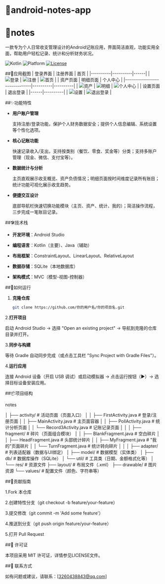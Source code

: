 # 📝android-notes-app
# 📔notes

一款专为个人日常收支管理设计的Android记账应用，界面简洁直观，功能实用全面，帮助用户轻松记录、统计和分析财务状况。

![Kotlin](https://img.shields.io/badge/Kotlin-1.9.0-blue.svg)
![Platform](https://img.shields.io/badge/Platform-Android-green.svg)
[![License](https://img.shields.io/badge/License-MIT-yellow.svg)](LICNSE)

##📸应用截图
| 登录界面 | 注册界面 | 首页 |
|----------|----------|------|
| ![登录](screenshots/entry.png) | ![注册](screenshots/registration.png) | ![首页](screenshots/home.png) |
| 资产页面                         | 明细页面 | 个人中心 |
|------------------------------|----------|----------|
| ![资产](screenshots/Asset.png) | ![明细](screenshots/detial.png) | ![个人中心](screenshots/principal.png) |
| 设置页面 | 退出登录 |
|------|----------|
| ![设置](screenshots/setup.png) | ![退出登录](screenshots/withdraw.png) |


##✨功能特性

- **用户账户管理**
    
  支持注册/登录功能，保护个人财务数据安全；提供个人信息编辑、系统设置等个性化选项。

- **核心记账功能**
  
  快速记录收入/支出，支持按类别（餐饮、零食、奖金等）分类；支持多账户管理（现金、微信、支付宝等）。

- **数据统计与分析**
  
  主页直观展示收支概览、资产负债情况；明细页面按时间维度记录所有账目；统计功能可视化展示收支趋势。

- **便捷交互设计**
  
  底部导航栏快速切换功能模块（主页、资产、统计、我的）；简洁操作流程，三步完成一笔账目记录。

##🛠️技术栈

- **开发环境**：Android Studio
  
- **编程语言**：Kotlin（主要）、Java（辅助）
  
- **布局框架**：ConstraintLayout、LinearLayout、RelativeLayout
  
- **数据存储**：SQLite（本地数据库）
  
- **架构模式**：MVC（模型-视图-控制器）

##🚀如何运行

1. **克隆仓库**
   
   ```bash
   git clone https://github.com/你的用户名/你的项目名.git
   
2.**打开项目**

启动 Android Studio → 选择 "Open an existing project" → 导航到克隆的仓库目录并打开。

3.**同步与构建**

等待 Gradle 自动同步完成（或点击工具栏 "Sync Project with Gradle Files"）。

4.**运行应用**

连接 Android 设备（开启 USB 调试）或启动模拟器 → 点击运行按钮（▶️）→ 选择目标设备安装应用。

##📦项目结构

notes

│  ├── activity/                 # 活动页面（页面入口）
│  │  ├── FirstActivity.java     # 登录/注册页面
│  │  ├── MainActivity.java      # 主页面容器
│  │  ├── PollActivity.java      # 统计分析页面
│  │  └── Record3Activity.java   # 记账记录页面
│  │
│  ├── fragment/                 # 碎片（页面组合模块）
│  │  ├── BlankFragment.java     # 空白碎片
│  │  ├── HeadFragment.java      # 头部统计碎片
│  │  ├── MyFragment.java        # "我的"页面碎片
│  │  └── TurnFragment.java      # 统计转向碎片
│  │
│  ├── adapter/                  # 列表适配器（数据与UI绑定）
│  ├── model/                    # 数据模型（实体类）
│  ├── db/                       # 数据库操作（SQLite）
│  └── util/                     # 工具类（日期、金额格式化等）
│
└── res/                         # 资源文件
├── layout/                   # 布局文件（.xml）
├── drawable/                 # 图片资源
└── values/                   # 配置文件（颜色、字符串等）


##🤝贡献指南

1.Fork 本仓库

2.创建特性分支（git checkout -b feature/your-feature）

3.提交修改（git commit -m 'Add some feature'）

4.推送到分支（git push origin feature/your-feature）

5.打开 Pull Request

##📄 许可证

本项目采用 MIT 许可证，详情参见LICENSE文件。

##📧 联系方式

如有问题或建议，请联系：[3260438843@qq.com]




